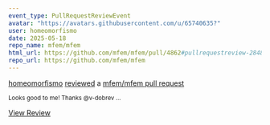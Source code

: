 ```yaml
---
event_type: PullRequestReviewEvent
avatar: "https://avatars.githubusercontent.com/u/65740635?"
user: homeomorfismo
date: 2025-05-18
repo_name: mfem/mfem
html_url: https://github.com/mfem/mfem/pull/4862#pullrequestreview-2848684052
repo_url: https://github.com/mfem/mfem
---
```


<a href='https://github.com/homeomorfismo' target='_blank'>homeomorfismo</a> <a href='https://github.com/mfem/mfem/pull/4862#pullrequestreview-2848684052' target='_blank'>reviewed</a> a <a href='https://github.com/mfem/mfem/pull/4862' target='_blank'>mfem/mfem pull request</a>

<small>Looks good to me! Thanks @v-dobrev ...</small>

<a href='https://github.com/mfem/mfem/pull/4862#pullrequestreview-2848684052' target='_blank'>View Review</a>